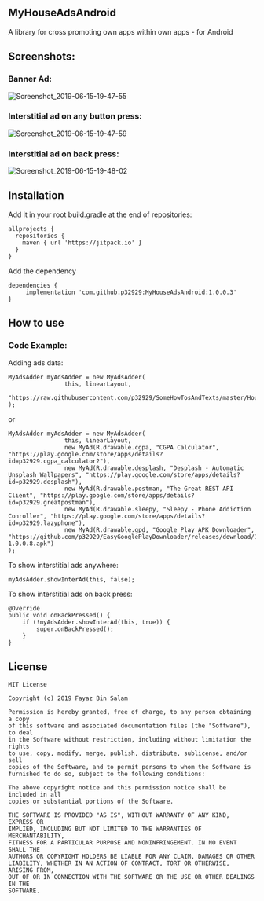 ## MyHouseAdsAndroid
A library for cross promoting own apps within own apps - for Android

## Screenshots:
### Banner Ad:

![Screenshot_2019-06-15-19-47-55](https://user-images.githubusercontent.com/6418354/59552318-2daaf600-8fa7-11e9-84eb-1c322fb51344.png)

### Interstitial ad on any button press:

![Screenshot_2019-06-15-19-47-59](https://user-images.githubusercontent.com/6418354/59552339-60ed8500-8fa7-11e9-8228-259d6fc07207.png)

### Interstitial ad on back press:

![Screenshot_2019-06-15-19-48-02](https://user-images.githubusercontent.com/6418354/59552344-6fd43780-8fa7-11e9-988e-f09648973286.png)

## Installation
Add it in your root build.gradle at the end of repositories:
```
allprojects {
  repositories {
    maven { url 'https://jitpack.io' }
  }
}
```

Add the dependency
```
dependencies {
     implementation 'com.github.p32929:MyHouseAdsAndroid:1.0.0.3'
}
```

## How to use
### Code Example:

Adding ads data:
```
MyAdsAdder myAdsAdder = new MyAdsAdder(
                this, linearLayout,
                "https://raw.githubusercontent.com/p32929/SomeHowTosAndTexts/master/HouseAdsJson/house_ads.json"
);
```

or
```
MyAdsAdder myAdsAdder = new MyAdsAdder(
                this, linearLayout,
                new MyAd(R.drawable.cgpa, "CGPA Calculator", "https://play.google.com/store/apps/details?id=p32929.cgpa_calculator2"),
                new MyAd(R.drawable.desplash, "Desplash - Automatic Unsplash Wallpapers", "https://play.google.com/store/apps/details?id=p32929.desplash"),
                new MyAd(R.drawable.postman, "The Great REST API Client", "https://play.google.com/store/apps/details?id=p32929.greatpostman"),
                new MyAd(R.drawable.sleepy, "Sleepy - Phone Addiction Conroller", "https://play.google.com/store/apps/details?id=p32929.lazyphone"),
                new MyAd(R.drawable.gpd, "Google Play APK Downloader", "https://github.com/p32929/EasyGooglePlayDownloader/releases/download/1.0.0.8/EasyGooglePlayDownloader-1.0.0.8.apk")
);
```

To show interstitial ads anywhere:

```
myAdsAdder.showInterAd(this, false);
```

To show interstitial ads on back press:

```
@Override
public void onBackPressed() {
    if (!myAdsAdder.showInterAd(this, true)) {
        super.onBackPressed();
    }
}
```

## License
```
MIT License

Copyright (c) 2019 Fayaz Bin Salam

Permission is hereby granted, free of charge, to any person obtaining a copy
of this software and associated documentation files (the "Software"), to deal
in the Software without restriction, including without limitation the rights
to use, copy, modify, merge, publish, distribute, sublicense, and/or sell
copies of the Software, and to permit persons to whom the Software is
furnished to do so, subject to the following conditions:

The above copyright notice and this permission notice shall be included in all
copies or substantial portions of the Software.

THE SOFTWARE IS PROVIDED "AS IS", WITHOUT WARRANTY OF ANY KIND, EXPRESS OR
IMPLIED, INCLUDING BUT NOT LIMITED TO THE WARRANTIES OF MERCHANTABILITY,
FITNESS FOR A PARTICULAR PURPOSE AND NONINFRINGEMENT. IN NO EVENT SHALL THE
AUTHORS OR COPYRIGHT HOLDERS BE LIABLE FOR ANY CLAIM, DAMAGES OR OTHER
LIABILITY, WHETHER IN AN ACTION OF CONTRACT, TORT OR OTHERWISE, ARISING FROM,
OUT OF OR IN CONNECTION WITH THE SOFTWARE OR THE USE OR OTHER DEALINGS IN THE
SOFTWARE.

```
